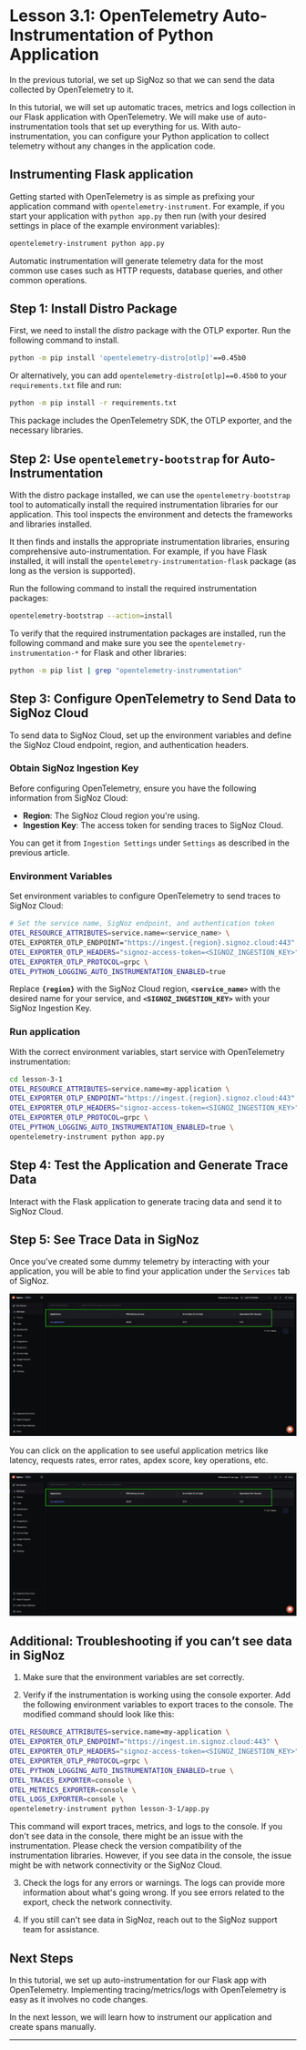 # Lesson 3.1: OpenTelemetry Auto-Instrumentation of Python Application

In the previous tutorial, we set up SigNoz so that we can send the data collected by OpenTelemetry to it.

In this tutorial, we will set up automatic traces, metrics and logs collection in our Flask application with OpenTelemetry. We will make use of auto-instrumentation tools that set up everything for us. With auto-instrumentation, you can configure your Python application to collect telemetry without any changes in the application code.

## Instrumenting Flask application

Getting started with OpenTelemetry is as simple as prefixing your application command with `opentelemetry-instrument`. For example, if you start your application with `python app.py` then run (with your desired settings in place of the example environment variables):

```bash
opentelemetry-instrument python app.py
```

Automatic instrumentation will generate telemetry data for the most common use cases such as HTTP requests, database queries, and other common operations.

## Step 1: Install Distro Package

First, we need to install the _distro_ package with the OTLP exporter. Run the following command to install.

```bash
python -m pip install 'opentelemetry-distro[otlp]'==0.45b0
```

Or alternatively, you can add `opentelemetry-distro[otlp]==0.45b0` to your `requirements.txt` file and run:

```bash
python -m pip install -r requirements.txt
```

This package includes the OpenTelemetry SDK, the OTLP exporter, and the necessary libraries.

## Step 2: Use `opentelemetry-bootstrap` for Auto-Instrumentation

With the distro package installed, we can use the `opentelemetry-bootstrap` tool to automatically install the required instrumentation libraries for our application. This tool inspects the environment and detects the frameworks and libraries installed. 

It then finds and installs the appropriate instrumentation libraries, ensuring comprehensive auto-instrumentation. For example, if you have Flask installed, it will install the `opentelemetry-instrumentation-flask` package (as long as the version is supported).

Run the following command to install the required instrumentation packages:

```bash
opentelemetry-bootstrap --action=install
```

To verify that the required instrumentation packages are installed, run the following command and make sure you see the `opentelemetry-instrumentation-*` for Flask and other libraries:

```bash
python -m pip list | grep "opentelemetry-instrumentation"
```

## Step 3: **Configure OpenTelemetry to Send Data to SigNoz Cloud**

To send data to SigNoz Cloud, set up the environment variables and define the SigNoz Cloud endpoint, region, and authentication headers.

### **Obtain SigNoz Ingestion Key**

Before configuring OpenTelemetry, ensure you have the following information from SigNoz Cloud:

- **Region**: The SigNoz Cloud region you're using.
- **Ingestion Key**: The access token for sending traces to SigNoz Cloud.

You can get it from `Ingestion Settings` under `Settings` as described in the previous article.

### **Environment Variables**

Set environment variables to configure OpenTelemetry to send traces to SigNoz Cloud:

```bash
# Set the service name, SigNoz endpoint, and authentication token
OTEL_RESOURCE_ATTRIBUTES=service.name=<service_name> \
OTEL_EXPORTER_OTLP_ENDPOINT="https://ingest.{region}.signoz.cloud:443" \
OTEL_EXPORTER_OTLP_HEADERS="signoz-access-token=<SIGNOZ_INGESTION_KEY>" \
OTEL_EXPORTER_OTLP_PROTOCOL=grpc \
OTEL_PYTHON_LOGGING_AUTO_INSTRUMENTATION_ENABLED=true
```

Replace **`{region}`** with the SigNoz Cloud region, **`<service_name>`** with the desired name for your service, and **`<SIGNOZ_INGESTION_KEY>`** with your SigNoz Ingestion Key.

### **Run application**

With the correct environment variables, start service with OpenTelemetry instrumentation:

```bash
cd lesson-3-1
OTEL_RESOURCE_ATTRIBUTES=service.name=my-application \
OTEL_EXPORTER_OTLP_ENDPOINT="https://ingest.{region}.signoz.cloud:443" \
OTEL_EXPORTER_OTLP_HEADERS="signoz-access-token=<SIGNOZ_INGESTION_KEY>" \
OTEL_EXPORTER_OTLP_PROTOCOL=grpc \
OTEL_PYTHON_LOGGING_AUTO_INSTRUMENTATION_ENABLED=true \
opentelemetry-instrument python app.py
```

## **Step 4: Test the Application and Generate Trace Data**

Interact with the Flask application to generate tracing data and send it to SigNoz Cloud.

## Step 5: See Trace Data in SigNoz

Once you've created some dummy telemetry by interacting with your application, you will be able to find your application under the `Services` tab of SigNoz.

![Application being monitored in SigNoz](../static/images/application-monitored.png)

You can click on the application to see useful application metrics like latency, requests rates, error rates, apdex score, key operations, etc.

![Monitor things like application latency, requests per sec, error percentage, apdex and see your top endpoints with SigNoz.](../static/images/application-monitored.png)

## Additional: Troubleshooting if you can’t see data in SigNoz

1. Make sure that the environment variables are set correctly.

2. Verify if the instrumentation is working using the console exporter. Add the following environment variables to export traces to the console. The modified command should look like this:

```bash
OTEL_RESOURCE_ATTRIBUTES=service.name=my-application \
OTEL_EXPORTER_OTLP_ENDPOINT="https://ingest.in.signoz.cloud:443" \
OTEL_EXPORTER_OTLP_HEADERS="signoz-access-token=<SIGNOZ_INGESTION_KEY>" \
OTEL_EXPORTER_OTLP_PROTOCOL=grpc \
OTEL_PYTHON_LOGGING_AUTO_INSTRUMENTATION_ENABLED=true \
OTEL_TRACES_EXPORTER=console \
OTEL_METRICS_EXPORTER=console \
OTEL_LOGS_EXPORTER=console \
opentelemetry-instrument python lesson-3-1/app.py
```

This command will export traces, metrics, and logs to the console. If you don't see data in the console, there might be an issue with the instrumentation. Please check the version compatibility of the instrumentation libraries. However, if you see data in the console, the issue might be with network connectivity or the SigNoz Cloud.

3. Check the logs for any errors or warnings. The logs can provide more information about what's going wrong. If you see errors related to the export, check the network connectivity.

4. If you still can't see data in SigNoz, reach out to the SigNoz support team for assistance.


## Next Steps

In this tutorial, we set up auto-instrumentation for our Flask app with OpenTelemetry. Implementing tracing/metrics/logs with OpenTelemetry is easy as it involves no code changes.

In the next lesson, we will learn how to instrument our application and create spans manually.

---